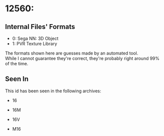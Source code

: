 # 12560: 



## Internal Files' Formats
- 0: Sega NN: 3D Object
- 1: PVR Texture Library

The formats shown here are guesses made by an automated tool.  
While I cannot guarantee they're correct, they're probably right around 99% of the time.

## Seen In

This id has been seen in the following archives:  

- 16  

- 16M  

- 16V  

- M16  
